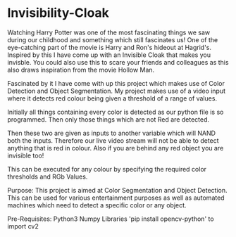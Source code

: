 # Invisibility-Cloak
Watching Harry Potter was one of the most fascinating things we saw during our childhood and something which still fascinates us!  One of the eye-catching part of the movie is Harry and Ron's hideout at Hagrid's. Inspired by this I have come up with an Invisible Cloak that makes you invisble. You could also use this to scare your friends and colleagues as this also draws inspiration from the movie Hollow Man.

Fascinated by it I have come with up this project which makes use of Color Detection and Object Segmentation.
My project makes use of a video input where it detects red colour being given a threshold of a range of values.

Initially all things containing every color is detected as our python file is so programmed. Then only those things which are not Red are detected.

Then these two are given as inputs to another variable which will NAND both the inputs.
Therefore our live video stream will not be able to detect anything that is red in colour. Also if you are behind any red object you are invisible too!

This can be executed for any colour by specifying the required color thresholds and RGb Values.

Purpose:
This project is aimed at Color Segmentation and Object Detection. This can be used for various entertainment purposes as well as automated machines which need to detect a specific color or any object.

Pre-Requisites:
Python3
Numpy Libraries
'pip install opencv-python' to import cv2
